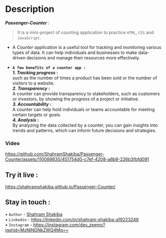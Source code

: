 # Description
**_Passenger-Counter_** :<br/>
  > It is a mini-project of counting application to practice `HTML`, `CSS` and `JavaScript`.  <br/>

- A _Counter application_ is a useful tool for tracking and monitoring various types of data. It can help individuals and businesses to make data-driven decisions and manage their resources more effectively.

- **`A few benefits of a counter app :`**<br/>
**_1. Tracking progress_ :**<br/>
such as the number of times a product has been sold or the number of visitors to a website.<br/>
**_2. Transparency_ :**<br/>
A counter can provide transparency to stakeholders, such as customers or investors, by showing the progress of a project or initiative.<br/>
**_3. Accountability_ :**<br/>
A counter can help hold individuals or teams accountable for meeting certain targets or goals.<br/>
**_4. Analysis_ :**<br/>
By analyzing the data collected by a counter, you can gain insights into trends and patterns, which can inform future decisions and strategies.

### Video
https://github.com/ShahramShakiba/Passenger-Counter/assets/110089830/451754d0-c7ef-4208-a8b9-226b3fbfd091

## Try it live :
 https://shahramshakiba.github.io/Passenger-Counter/

 ## Stay in touch :
 • ` Author ` - <a href="https://t.me/DevZEEMO">Shahram Shakiba</a> <br/>
 • ` Linkedin ` - https://linkedin.com/in/shahram-shakiba-a19223248 <br/>
 • ` Instagram ` - https://instagram.com/dev_zeemo?igshid=MzNlNGNkZWQ4Mg==
